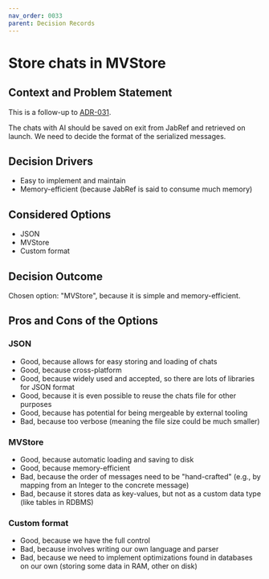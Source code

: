 ```yaml
---
nav_order: 0033
parent: Decision Records
---
```


# Store chats in MVStore

## Context and Problem Statement

This is a follow-up to [ADR-031](0032-store-chats-in-local-user-folder).

The chats with AI should be saved on exit from JabRef and retrieved on launch. We need to decide the format of
the serialized messages.

## Decision Drivers

* Easy to implement and maintain
* Memory-efficient (because JabRef is said to consume much memory)

## Considered Options

* JSON
* MVStore
* Custom format

## Decision Outcome

Chosen option: "MVStore", because it is simple and memory-efficient.

## Pros and Cons of the Options

### JSON

* Good, because allows for easy storing and loading of chats
* Good, because cross-platform
* Good, because widely used and accepted, so there are lots of libraries for JSON format
* Good, because it is even possible to reuse the chats file for other purposes
* Good, because has potential for being mergeable by external tooling
* Bad, because too verbose (meaning the file size could be much smaller)

### MVStore

* Good, because automatic loading and saving to disk
* Good, because memory-efficient
* Bad, because the order of messages need to be "hand-crafted" (e.g., by mapping from an Integer to the concrete message)
* Bad, because it stores data as key-values, but not as a custom data type (like tables in RDBMS)

### Custom format

* Good, because we have the full control
* Bad, because involves writing our own language and parser
* Bad, because we need to implement optimizations found in databases on our own (storing some data in RAM, other on disk)

